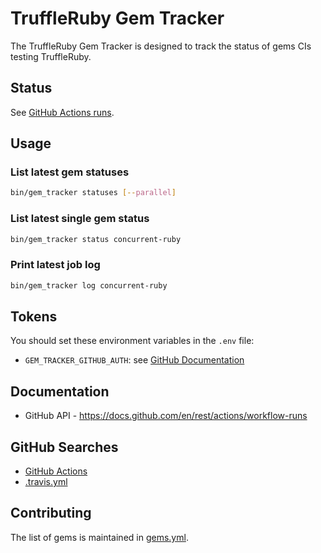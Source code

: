 # TruffleRuby Gem Tracker

The TruffleRuby Gem Tracker is designed to track the status of gems CIs testing TruffleRuby.

## Status

See [GitHub Actions runs](https://github.com/truffleruby/truffleruby-gem-tracker/actions).

## Usage

### List latest gem statuses

```bash
bin/gem_tracker statuses [--parallel]
```

### List latest single gem status

```bash
bin/gem_tracker status concurrent-ruby
```

### Print latest job log

```bash
bin/gem_tracker log concurrent-ruby
```

## Tokens

You should set these environment variables in the `.env` file:

* `GEM_TRACKER_GITHUB_AUTH`: see [GitHub Documentation](https://help.github.com/en/github/authenticating-to-github/creating-a-personal-access-token-for-the-command-line)

## Documentation

* GitHub API - https://docs.github.com/en/rest/actions/workflow-runs

## GitHub Searches

* [GitHub Actions](https://github.com/search?q=truffleruby-head+language%3AYAML+path%3A.github&type=Code)
* [.travis.yml](https://github.com/search?q=truffleruby-head+path%3A.travis.yml&type=code)

## Contributing

The list of gems is maintained in [gems.yml](gems.yml).
